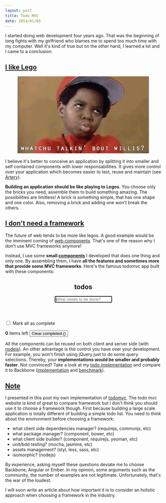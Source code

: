 ```yaml
---
layout: post
title: Todo MVC
date: 2014/01/05
---
```


I started doing web development four years ago. That was the beginning of long fights with my girlfriend who blames me to spend too much time with my computer. Well it's kind of true but on the other hand, I learned a lot and I came to a conclusion: 

## <a class="post-section" href="#ilikelego">I like Lego</a>

<figure class="txtcenter">
  <img src="/images/whaat.gif" alt="whatchu talkin' bout willis?" />
</figure>

I believe it's better to conceive an application by splitting it into smaller and self contained components with lower responsabilities. It gives more control over your application which becomes easier to test, reuse and maintain (see [Artery](http://github.com/bredele/artery)).

**Building an application should be like playing to Legos**. You choose only the bricks you need, assemble them to build something amazing. The possibilities are limitless! A brick is something simple, that has one shape and one color. Also, removing a brick and adding one won't break the others.



## <a class="post-section" href="#noframework">I don't need a framework</a>

The future of web tends to be more like legos. A good example would be the imminent coming of [web components](http://www.html5rocks.com/en/tutorials/webcomponents/customelements/). That's one of the reason why I don't use MVC frameworks anymore!

Instead, I use some **small [components](http://github.com/bredele)** I developed that does one thing and only one. By assembling them, I have **all the features and sometimes more that provide some MVC frameworks**. Here's the famous todomvc app built with these components:

<section id="todoapp">
	<header id="header">
		<h1>todos</h1>
		<input id="new-todo" placeholder="What needs to be done?" events="on:keypress,add" autofocus="">
	</header>
	<section id="main">
		<input id="toggle-all" type="checkbox" events="on:click,toggleAll">
		<label for="toggle-all">Mark all as complete</label>
		<ul id="todo-list" events="delegate:.toggle,click,toggle;delegate:.destroy,click,del;delegate:.label,dblclick,edit" todos="">
		</ul>
	</section>
	<footer id="footer" class="hidden" visible="items">
		<span id="todo-count">
			<strong>0</strong> 
			items left
		</span>
		<button id="clear-completed" events="on:click,delAll" class="hidden">
			Clear completed ()
		</button>
	</footer>
</section>


All the components can be reused on both client and server side (with [nodejs](http://nodejs.org/)). An other advantage is the control you have over your development. For example, you won't finish using jQuery just to do some query selections. Thereby, your **implementations would be smaller and probably faster**. Not convinced? Take a look at my [todo implementation](https://raw.github.com/bredele/todo/master/index.js) and 
compare it to Backbone ([implementation](https://github.com/tastejs/todomvc/tree/gh-pages/architecture-examples/backbone/js) and [benchmark](http://swannodette.github.io/todomvc/architecture-examples/backbone/index.html)).

## <a class="post-section" href="#note">Note</a>

I presented in this post my own implementation of [todomvc](http://todomvc.com/). The todo mvc website is kind of great to compare framework but I don't think you should use it to choose a framework though. First because building a large scale application is totally different of building a simple todo list. You need to think about the environment before choosing a framework:
  - what client side dependencies manager? (requirejs, commonjs, etc)
  - what package manager? (component, bower, etc)
  - what client side builder? (component, requirejs, yeoman, etc)
  - unit/bdd testing? (mocha, jasmine, etc)
  - assets management? (styl, less, sass, etc)
  - isomorphic? (nodejs)

By experience, asking myself these questions deviate me to choose Backbone, Angular or Ember. In my opinion, some arguments such as the community, the number of examples are not legitimate. Unfortunately, that's the war of the loudest.

I will soon write an article about how important it is to consider an holistic approach when choosing a framework in the industry.

